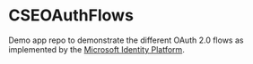 # CSEOAuthFlows

Demo app repo to demonstrate the different OAuth 2.0 flows as implemented by the [Microsoft Identity Platform](https://docs.microsoft.com/en-us/azure/active-directory/develop/active-directory-v2-protocols).
